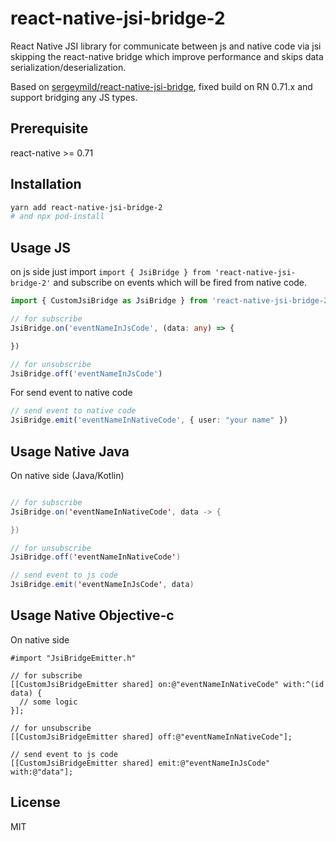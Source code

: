 # react-native-jsi-bridge-2

React Native JSI library for communicate between js and native code via jsi skipping the react-native bridge which improve performance and skips data serialization/deserialization.

Based on [sergeymild/react-native-jsi-bridge](https://github.com/sergeymild/react-native-jsi-bridge), fixed build on RN 0.71.x and support bridging any JS types.

## Prerequisite

react-native >= 0.71

## Installation

```sh
yarn add react-native-jsi-bridge-2
# and npx pod-install
```

## Usage JS

on js side just import `import { JsiBridge } from 'react-native-jsi-bridge-2'`
and subscribe on events which will be fired from native code.
```typescript
import { CustomJsiBridge as JsiBridge } from 'react-native-jsi-bridge-2';

// for subscribe
JsiBridge.on('eventNameInJsCode', (data: any) => {

})

// for unsubscribe
JsiBridge.off('eventNameInJsCode')
```

For send event to native code
```typescript
// send event to native code
JsiBridge.emit('eventNameInNativeCode', { user: "your name" })
```

## Usage Native Java

On native side (Java/Kotlin)
```java

// for subscribe
JsiBridge.on('eventNameInNativeCode', data -> {

})

// for unsubscribe
JsiBridge.off('eventNameInNativeCode')

// send event to js code
JsiBridge.emit('eventNameInJsCode', data)
```

## Usage Native Objective-c

On native side
```
#import "JsiBridgeEmitter.h"

// for subscribe
[[CustomJsiBridgeEmitter shared] on:@"eventNameInNativeCode" with:^(id data) {
  // some logic
}];

// for unsubscribe
[[CustomJsiBridgeEmitter shared] off:@"eventNameInNativeCode"];

// send event to js code
[[CustomJsiBridgeEmitter shared] emit:@"eventNameInJsCode" with:@"data"];
```

## License

MIT
